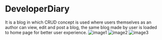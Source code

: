 # DeveloperDiary
It is a blog in which CRUD concept is used where users themselves as an author can view, edit and post a blog, the same blog made by user is loaded to home page for better user experience.
![image1](https://user-images.githubusercontent.com/62649065/108633865-af516780-749c-11eb-854f-32dc45c07136.png)
![image2](https://user-images.githubusercontent.com/62649065/108633868-b24c5800-749c-11eb-9b5d-78cd7d17ff97.PNG)
![image3](https://user-images.githubusercontent.com/62649065/108633872-b5474880-749c-11eb-9be3-6025e8288bff.PNG)
